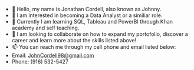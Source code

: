 - 👋 Hello, my name is Jonathan Cordell, also known as Johnny.
- 👀 I am interested in becoming a Data Analyst or a similiar role.
- 🌱 Currently I am learning SQL, Tableau and PowerBI through Khan academy and self teaching.
- 💞️ I am looking to collaborate on how to expand my portofolio, discover a career and learn more about the skills listed above! 
- 📫 You can reach me through my cell phone and email listed below:
- Email: JohnCordell98@gmail.com 
- Phone: (916) 532-5427 

<!---
JohnnyCordell/JohnnyCordell is a ✨ special ✨ repository because its `README.md` (this file) appears on your GitHub profile.
You can click the Preview link to take a look at your changes.
--->
